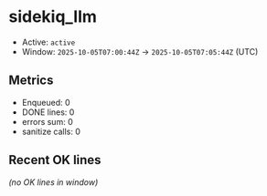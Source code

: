 # sidekiq_llm

- Active: `active`
- Window: `2025-10-05T07:00:44Z` → `2025-10-05T07:05:44Z` (UTC)

## Metrics
- Enqueued: 0
- DONE lines: 0
- errors sum: 0
- sanitize calls: 0

## Recent OK lines
_(no OK lines in window)_

